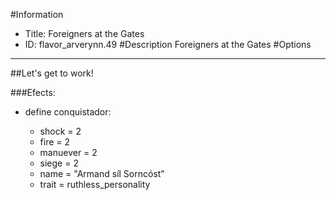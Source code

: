 #Information
 - Title: Foreigners at the Gates
 - ID: flavor_arverynn.49
#Description
Foreigners at the Gates
#Options

___
##Let's get to work!

###Efects:<ul><li>define conquistador:</li><ul><li>shock = 2</li><li>fire = 2</li><li>manuever = 2</li><li>siege = 2</li><li>name = "Armand síl Sorncóst"</li><li>trait = ruthless_personality</li></ul></ul>
